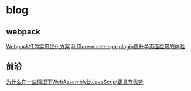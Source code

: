 # blog


## webpack
<a href="https://github.com/wangnan19900401/blog/issues/1" target="_blank">Webpack打包实用优化方案</a>
<a href="https://github.com/wangnan19900401/blog/issues/3" target="_blank">利用prerender-spa-plugin提升单页面应用的体验</a>

## 前沿
<a href="https://github.com/wangnan19900401/blog/issues/2" target="_blank">为什么在一些情况下WebAssembly比JavaScript更具有优势</a>



